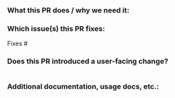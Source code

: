 <!--
Thank you for contributing to Fluent Operator!
Your commits need to follow DCO: https://probot.github.io/apps/dco/
And please provide the following information to help us make the most of your pull request:
-->

### What this PR does / why we need it:

### Which issue(s) this PR fixes:
<!--
Usage: `Fixes #<issue number>`, or `Fixes (paste link of issue)`.
-->
Fixes #

### Does this PR introduced a user-facing change?
<!--
If no, just write "None" in the release-note block below.
If yes, a release note is required:
Enter your extended release note in the block below. If the PR requires additional action from users switching to the new release, include the string "action required".

For more information on release notes see: https://github.com/kubernetes/community/blob/master/contributors/guide/release-notes.md
-->
```release-note

```

### Additional documentation, usage docs, etc.:
<!--
This section can be blank if this pull request does not require a release note.
Please use the following format for linking documentation or pass the
section below:
- [KEP]: <link>
- [Usage]: <link>
- [Other doc]: <link>
-->
```docs

```
